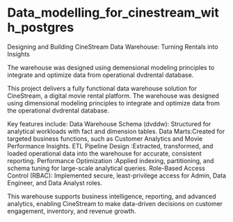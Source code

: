 # Data_modelling_for_cinestream_with_postgres
 Designing and Building CineStream Data Warehouse: Turning Rentals into Insights



The warehouse was designed using demensional modeling principles to integrate and optimize data from operational dvdrental database.

This project delivers a fully functional data warehouse solution for CineStream, a digital movie rental platform. The warehouse was designed using dimensional modeling principles to integrate and optimize data from the operational dvdrental database.

Key features include:
Data Warehouse Schema (dvddw): Structured for analytical workloads with fact and dimension tables.
Data Marts:Created for targeted business functions, such as Customer Analytics and Movie Performance Insights.
ETL Pipeline Design :Extracted, transformed, and loaded operational data into the warehouse for accurate, consistent reporting.
Performance Optimization :Applied indexing, partitioning, and schema tuning for large-scale analytical queries.
Role-Based Access Control (RBAC): Implemented secure, least-privilege access for Admin, Data Engineer, and Data Analyst roles.

This warehouse supports business intelligence, reporting, and advanced analytics, enabling CineStream to make data-driven decisions on customer engagement, inventory, and revenue growth.




